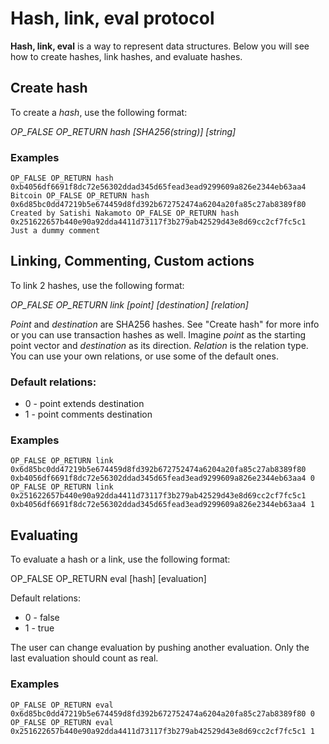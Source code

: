# Hash, link, eval protocol

**Hash, link, eval** is a way to represent data structures.  Below you will see how to create hashes, link hashes, and evaluate hashes.


## Create hash

To create a *hash*, use the following format:

*OP_FALSE OP_RETURN hash [SHA256(string)] [string]*

### Examples

`OP_FALSE OP_RETURN hash 0xb4056df6691f8dc72e56302ddad345d65fead3ead9299609a826e2344eb63aa4 Bitcoin
OP_FALSE OP_RETURN hash 0x6d85bc0dd47219b5e674459d8fd392b672752474a6204a20fa85c27ab8389f80 Created by Satishi Nakamoto
OP_FALSE OP_RETURN hash 0x251622657b440e90a92dda4411d73117f3b279ab42529d43e8d69cc2cf7fc5c1 Just a dummy comment`


## Linking, Commenting, Custom actions

To link 2 hashes, use the following format:

*OP_FALSE OP_RETURN link [point] [destination] [relation]*

*Point* and *destination* are SHA256 hashes.  See "Create hash" for more info or you can use transaction hashes as well.
Imagine *point* as the starting point vector and *destination* as its direction.
*Relation* is the relation type.  You can use your own relations, or use some of the default ones. 

### Default relations: ###
* 0 - point extends destination
* 1 - point comments destination

### Examples

`OP_FALSE OP_RETURN link 0x6d85bc0dd47219b5e674459d8fd392b672752474a6204a20fa85c27ab8389f80 0xb4056df6691f8dc72e56302ddad345d65fead3ead9299609a826e2344eb63aa4 0
OP_FALSE OP_RETURN link 0x251622657b440e90a92dda4411d73117f3b279ab42529d43e8d69cc2cf7fc5c1 0xb4056df6691f8dc72e56302ddad345d65fead3ead9299609a826e2344eb63aa4 1`


## Evaluating

To evaluate a hash or a link, use the following format:

OP_FALSE OP_RETURN eval [hash] [evaluation]

Default relations:
* 0 - false
* 1 - true

The user can change evaluation by pushing another evaluation. Only the last evaluation should count as real.

### Examples

`OP_FALSE OP_RETURN eval 0x6d85bc0dd47219b5e674459d8fd392b672752474a6204a20fa85c27ab8389f80 0
OP_FALSE OP_RETURN eval 0x251622657b440e90a92dda4411d73117f3b279ab42529d43e8d69cc2cf7fc5c1 1`

